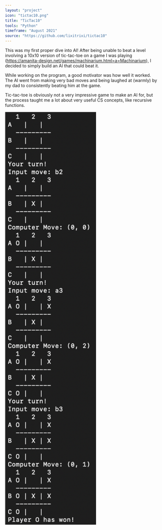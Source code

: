 ```yaml
---
layout: "project"
icon: "tictac10.png"
title: "TicTac10"
tools: "Python"
timeframe: "August 2021"
source: "https://github.com/lixitrixi/tictac10"
---
```

This was my first proper dive into AI! After being unable to beat a level involving a 10x10 version of tic-tac-toe on a game I was playing (<a>https://amanita-design.net/games/machinarium.html=a=Machinarium</a>), I decided to simply build an AI that could beat it.

While working on the program, a good motivator was how well it worked. The AI went from making very bad moves and being laughed at (warmly) by my dad to consistently beating him at the game.

Tic-tac-toe is obviously not a very impressive game to make an AI for, but the process taught me a lot about very useful CS concepts, like recursive functions.

<img src="/assets/img/tictac10.png" width="300px">